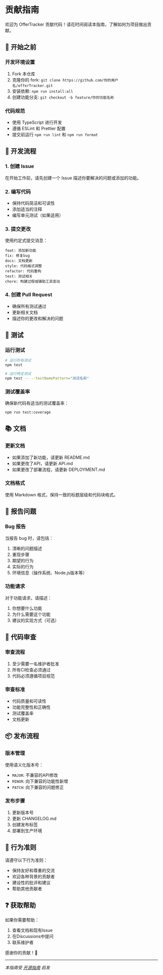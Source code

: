 # 贡献指南

欢迎为 OfferTracker 贡献代码！请花时间阅读本指南，了解如何为项目做出贡献。

## 🎯 开始之前

### 开发环境设置
1. Fork 本仓库
2. 克隆你的 fork: `git clone https://github.com/你的用户名/offerTracker.git`
3. 安装依赖: `npm run install:all`
4. 创建功能分支: `git checkout -b feature/你的功能名称`

### 代码规范
- 使用 TypeScript 进行开发
- 遵循 ESLint 和 Prettier 配置
- 提交前运行 `npm run lint` 和 `npm run format`

## 🚀 开发流程

### 1. 创建 Issue
在开始工作前，请先创建一个 Issue 描述你要解决的问题或添加的功能。

### 2. 编写代码
- 保持代码简洁和可读性
- 添加适当的注释
- 编写单元测试（如果适用）

### 3. 提交更改
使用约定式提交消息：
```
feat: 添加新功能
fix: 修复bug
docs: 文档更新
style: 代码格式调整
refactor: 代码重构
test: 测试相关
chore: 构建过程或辅助工具变动
```

### 4. 创建 Pull Request
- 确保所有测试通过
- 更新相关文档
- 描述你的更改和解决的问题

## 🧪 测试

### 运行测试
```bash
# 运行所有测试
npm test

# 运行特定测试
npm test -- --testNamePattern="测试名称"
```

### 测试覆盖率
确保新代码有适当的测试覆盖率：
```bash
npm run test:coverage
```

## 📚 文档

### 更新文档
- 如果添加了新功能，请更新 README.md
- 如果更改了API，请更新 API.md
- 如果更改了部署流程，请更新 DEPLOYMENT.md

### 文档格式
使用 Markdown 格式，保持一致的标题层级和代码块格式。

## 🐛 报告问题

### Bug 报告
当报告 bug 时，请包括：
1. 清晰的问题描述
2. 重现步骤
3. 期望的行为
4. 实际的行为
5. 环境信息（操作系统、Node.js版本等）

### 功能请求
对于功能请求，请描述：
1. 你想要什么功能
2. 为什么需要这个功能
3. 建议的实现方式（可选）

## 🔧 代码审查

### 审查流程
1. 至少需要一名维护者批准
2. 所有CI检查必须通过
3. 代码必须遵循项目规范

### 审查标准
- 代码质量和可读性
- 功能完整性和正确性
- 测试覆盖率
- 文档更新

## 📦 发布流程

### 版本管理
使用语义化版本号：
- `MAJOR`: 不兼容的API修改
- `MINOR`: 向下兼容的功能性新增
- `PATCH`: 向下兼容的问题修正

### 发布步骤
1. 更新版本号
2. 更新 CHANGELOG.md
3. 创建发布标签
4. 部署到生产环境

## 🤝 行为准则

请遵守以下行为准则：
- 保持友好和尊重的交流
- 欢迎各种背景的贡献者
- 建设性的批评和建议
- 帮助其他贡献者

## ❓ 获取帮助

如果你需要帮助：
1. 查看文档和现有Issue
2. 在Discussions中提问
3. 联系维护者

感谢你的贡献！🎉

---
*本指南受 [开源指南](https://opensource.guide/) 启发*